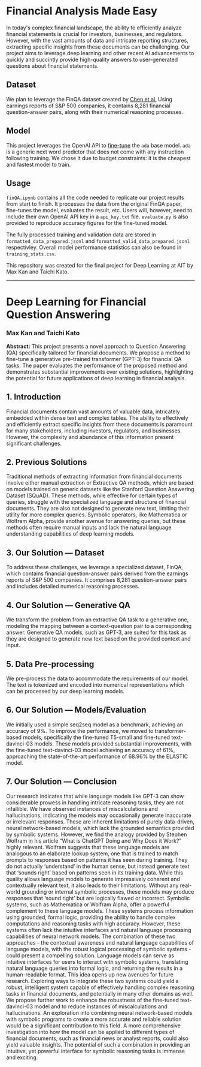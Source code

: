 # Financial Analysis Made Easy
In today's complex financial landscape, the ability to efficiently analyze financial statements is crucial for investors, businesses, and regulators. However, with the vast amounts of data and intricate reporting structures, extracting specific insights from these documents can be challenging. Our project aims to leverage deep learning and other recent AI advancements to quickly and succintly provide high-quality answers to user-generated questions about financial statements.

## Dataset
We plan to leverage the FinQA dataset created by [Chen et al.](https://arxiv.org/abs/2109.00122) Using earnings reports of S&P 500 companies, it contains 8,281 financial question-answer pairs, along with their numerical reasoning processes.

## Model
This project leverages the OpenAI API to [fine-tune](https://platform.openai.com/docs/guides/fine-tuning) the `ada` base model. `ada` is a generic next word predictor that does not come with any instruction following training. We chose it due to budget constraints: it is the cheapest and fastest model to train.

## Usage
`finQA.ipynb` contains all the code needed to replicate our project results from start to finish. It processes the data from the original FinQA paper, fine-tunes the model, evaluates the result, etc. Users will, however, need to include their own OpenAI API key in a `api_key.txt` file. `evaluate.py` is also provided to reproduce accuracy figures for the fine-tuned model.

The fully processed training and validation data are stored in `formatted_data_prepared.jsonl` and `formatted_valid_data_prepared.jsonl` respectivley. Overall model performance statistics can also be found in `training_stats.csv`.

This repository was created for the final project for Deep Learning at AIT by Max Kan and Taichi Kato.

-------


# Deep Learning for Financial Question Answering
### Max Kan and Taichi Kato

**Abstract:**
This project presents a novel approach to Question Answering (QA) specifically tailored for financial documents. We propose a method to fine-tune a generative pre-trained transformer (GPT-3) for financial QA tasks. The paper evaluates the performance of the proposed method and demonstrates substantial improvements over existing solutions, highlighting the potential for future applications of deep learning in financial analysis.

## 1. Introduction
Financial documents contain vast amounts of valuable data, intricately embedded within dense text and complex tables. The ability to effectively and efficiently extract specific insights from these documents is paramount for many stakeholders, including investors, regulators, and businesses. However, the complexity and abundance of this information present significant challenges.

## 2. Previous Solutions
Traditional methods of extracting information from financial documents involve either manual extraction or Extractive QA methods, which are based on models trained on generic datasets like the Stanford Question Answering Dataset (SQuAD). These methods, while effective for certain types of queries, struggle with the specialized language and structure of financial documents. They are also not designed to generate new text, limiting their utility for more complex queries. Symbolic operators, like Mathematica or Wolfram Alpha, provide another avenue for answering queries, but these methods often require manual inputs and lack the natural language understanding capabilities of deep learning models.

## 3. Our Solution — Dataset
To address these challenges, we leverage a specialized dataset, FinQA, which contains financial question-answer pairs derived from the earnings reports of S&P 500 companies. It comprises 8,281 question-answer pairs and includes detailed numerical reasoning processes.

## 4. Our Solution — Generative QA
We transform the problem from an extractive QA task to a generative one, modeling the mapping between a context-question pair to a corresponding answer. Generative QA models, such as GPT-3, are suited for this task as they are designed to generate new text based on the provided context and input.

## 5. Data Pre-processing
We pre-process the data to accommodate the requirements of our model. The text is tokenized and encoded into numerical representations which can be processed by our deep learning models.

## 6. Our Solution — Models/Evaluation
We initially used a simple seq2seq model as a benchmark, achieving an accuracy of 9%. To improve the performance, we moved to transformer-based models, specifically the fine-tuned T5-small and fine-tuned text-davinci-03 models. These models provided substantial improvements, with the fine-tuned text-davinci-03 model achieving an accuracy of 61%, approaching the state-of-the-art performance of 68.96% by the ELASTIC model.

## 7. Our Solution — Conclusion
Our research indicates that while language models like GPT-3 can show considerable prowess in handling intricate reasoning tasks, they are not infallible. We have observed instances of miscalculations and hallucinations, indicating the models may occasionally generate inaccurate or irrelevant responses. These are inherent limitations of purely data-driven, neural network-based models, which lack the grounded semantics provided by symbolic systems.
However, we find the analogy provided by Stephen Wolfram in his article “What is ChatGPT Doing and Why Does it Work?” highly relevant. Wolfram suggests that these language models are analogous to an elaborate lookup system, one that is trained to match prompts to responses based on patterns it has seen during training. They do not actually ‘understand’ in the human sense, but instead generate text that ‘sounds right’ based on patterns seen in its training data.
While this quality allows language models to generate impressively coherent and contextually relevant text, it also leads to their limitations. Without any real-world grounding or internal symbolic processes, these models may produce responses that ‘sound right’ but are logically flawed or incorrect.
Symbolic systems, such as Mathematica or Wolfram Alpha, offer a powerful complement to these language models. These systems process information using grounded, formal logic, providing the ability to handle complex computations and reasoning tasks with high accuracy. However, these systems often lack the intuitive interfaces and natural language processing capabilities of neural network models.
The combination of these two approaches - the contextual awareness and natural language capabilities of language models, with the robust logical processing of symbolic systems - could present a compelling solution. Language models can serve as intuitive interfaces for users to interact with symbolic systems, translating natural language queries into formal logic, and returning the results in a human-readable format.
This idea opens up new avenues for future research. Exploring ways to integrate these two systems could yield a robust, intelligent system capable of effectively handling complex reasoning tasks in financial documents, and potentially in many other domains as well.
We propose further work to enhance the robustness of the fine-tuned text-davinci-03 model and to reduce instances of miscalculations and hallucinations. An exploration into combining neural network-based models with symbolic programs to create a more accurate and reliable solution would be a significant contribution to this field. A more comprehensive investigation into how the model can be applied to different types of financial documents, such as financial news or analyst reports, could also yield valuable insights. The potential of such a combination in providing an intuitive, yet powerful interface for symbolic reasoning tasks is immense and exciting.
